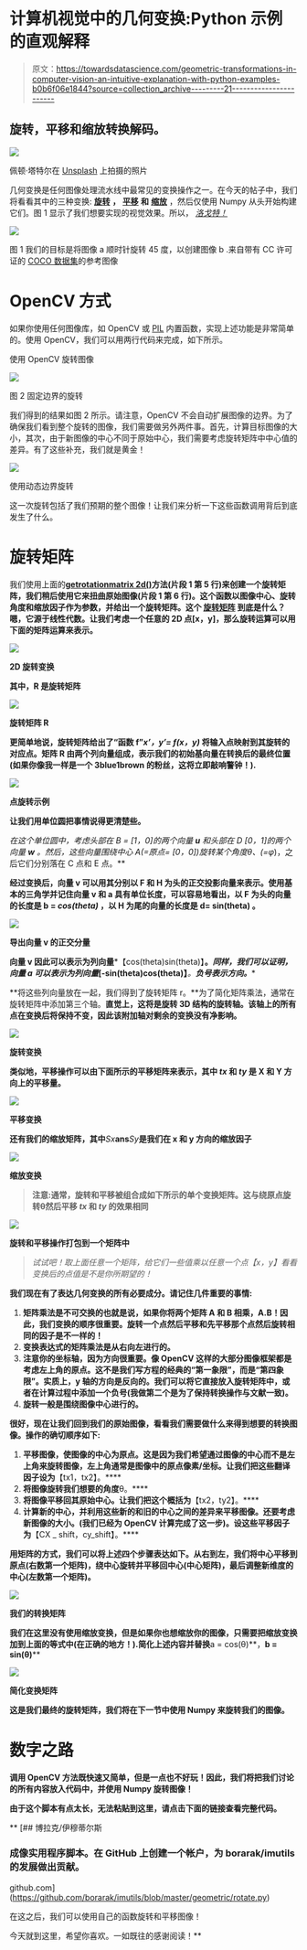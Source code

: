# 计算机视觉中的几何变换:Python 示例的直观解释

> 原文：<https://towardsdatascience.com/geometric-transformations-in-computer-vision-an-intuitive-explanation-with-python-examples-b0b6f06e1844?source=collection_archive---------21----------------------->

## 旋转，平移和缩放转换解码。

![](img/3b0cedc696ffd19890b7d16b73a659e4.png)

佩顿·塔特尔在 [Unsplash](https://unsplash.com?utm_source=medium&utm_medium=referral) 上拍摄的照片

几何变换是任何图像处理流水线中最常见的变换操作之一。在今天的帖子中，我们将看看其中的三种变换: [**旋转**](https://en.wikipedia.org/wiki/Rotation) **，** [**平移**](https://en.wikipedia.org/wiki/Translation_(geometry)) **和** [**缩放**](https://en.wikipedia.org/wiki/Image_scaling) ，然后仅使用 Numpy 从头开始构建它们。图 1 显示了我们想要实现的视觉效果。所以， [*洛戈特！*](https://translate.google.com/#view=home&op=translate&sl=de&tl=en&text=los%20geht's)

![](img/78b5db4709b67e760850cb318be31a54.png)

图 1 我们的目标是将图像 a 顺时针旋转 45 度，以创建图像 b .来自带有 CC 许可证的 [COCO 数据集](http://cocodataset.org/#home)的参考图像

# OpenCV 方式

如果你使用任何图像库，如 OpenCV 或 [PIL](https://pillow.readthedocs.io/en/stable/reference/Image.html#PIL.Image.Image.transform) 内置函数，实现上述功能是非常简单的。使用 OpenCV，我们可以用两行代码来完成，如下所示。

使用 OpenCV 旋转图像

![](img/b12b39e925d6f47a3f40b9680cf6d070.png)

图 2 固定边界的旋转

我们得到的结果如图 2 所示。请注意，OpenCV 不会自动扩展图像的边界。为了确保我们看到整个旋转的图像，我们需要做另外两件事。首先，计算目标图像的大小，其次，由于新图像的中心不同于原始中心，我们需要考虑旋转矩阵中中心值的差异。有了这些补充，我们就是黄金！

![](img/dfd1b86117a3fe2dcc37c13b96e449a2.png)

使用动态边界旋转

这一次旋转包括了我们预期的整个图像！让我们来分析一下这些函数调用背后到底发生了什么。

# 旋转矩阵

我们使用上面的[**getrotationmatrix 2d()**](https://docs.opencv.org/2.4/modules/imgproc/doc/geometric_transformations.html#getrotationmatrix2d)**方法(片段 1 第 5 行)来创建一个旋转矩阵，我们稍后使用它来扭曲原始图像(片段 1 第 6 行)。这个函数以图像中心、旋转角度和缩放因子作为参数，并给出一个旋转矩阵。**这个** [**旋转矩阵**](https://en.wikipedia.org/wiki/Rotation_matrix) **到底是什么？嗯，它源于线性代数。让我们考虑一个任意的 2D 点[x，y]，那么旋转运算可以用下面的矩阵运算来表示。****

**![](img/62ded4cfc3eac2133ce82763b9d4750d.png)**

**2D 旋转变换**

**其中，R 是旋转矩阵**

**![](img/d0d7cc33a0f04385ae61b75f591b4e8d.png)**

**旋转矩阵 R**

**更简单地说，旋转矩阵给出了“函数 f”***x’，y’= f(x，y)*** 将输入点映射到其旋转的对应点。矩阵 R 由两个列向量组成，表示我们的初始基向量在转换后的最终位置(如果你像我一样是一个 3blue1brown 的粉丝，这将立即敲响警钟！).**

**![](img/d4d8b6b8d9d74421f8bb8fbf3b7c71b5.png)**

**点旋转示例**

**让我们用单位圆把事情说得更清楚些。**

**在这个单位圆中，考虑头部在 B = [1，0]的两个向量 **u** 和头部在 D [0，1]的两个向量 **w** 。然后，这些向量围绕中心 A(=原点= [0，0])旋转某个角度θ*、*(*=φ*)，之后它们分别落在 C 点和 E 点。**

**经过变换后，向量 v 可以用其分别以 F 和 H 为头的正交投影向量来表示。使用基本的三角学并记住向量 v 和 a 具有单位长度，可以容易地看出，以 F 为头的向量的长度是 **b = *cos(theta)*** ，以 H 为尾的向量的长度是 **d= sin(theta)** 。**

**![](img/017bbeed049c169640056204822d3d46.png)**

**导出向量 v 的正交分量**

**向量 v 因此可以表示为列向量***【cos(theta)sin(theta)】****。*同样，我们可以证明，向量 a 可以表示为列向量***[-sin(theta)cos(theta)】***。**负号表示方向。****

**将这些列向量放在一起，我们得到了旋转矩阵 r。**为了简化矩阵乘法，通常在旋转矩阵中添加第三个轴。**直觉上，这将是旋转 3D 结构的旋转轴。该轴上的所有点在变换后将保持不变，因此该附加轴对剩余的变换没有净影响。**

**![](img/a1c4d8eb3ff2b728ec6d416a799678d8.png)**

**旋转变换**

**类似地，平移操作可以由下面所示的平移矩阵来表示，其中 ***tx*** 和 ***ty*** 是 X 和 Y 方向上的平移量。**

**![](img/8e20af2ddd85018de41970ed6cbbd819.png)**

**平移变换**

**还有我们的缩放矩阵，其中***Sx***ans***Sy***是我们在 x 和 y 方向的缩放因子**

**![](img/1dd284e491be935bdb2832b4c30ad502.png)**

**缩放变换**

> **注意:通常，旋转和平移被组合成如下所示的单个变换矩阵。这与绕原点旋转θ然后平移 ***tx*** 和 ***ty*** 的效果相同**

**![](img/131f5a8c13b55d648a660e0758ccd6b1.png)**

**旋转和平移操作打包到一个矩阵中**

> **试试吧！取上面任意一个矩阵，给它们一些值乘以任意一个点*【x，y】*看看变换后的点值是不是你所期望的！**

**我们现在有了表达几何变换的所有必要成分。请记住几件重要的事情:**

1.  **矩阵乘法是不可交换的也就是说，如果你将两个矩阵 A 和 B 相乘，A.B！因此，我们变换的顺序很重要。旋转一个点然后平移和先平移那个点然后旋转相同的因子是不一样的！**
2.  ****变换表达式的矩阵乘法是从右向左进行的。****
3.  **注意你的坐标轴，因为方向很重要。像 OpenCV 这样的大部分图像框架都是考虑左上角的原点。这不是我们写方程的经典的“第一象限”，而是“第四象限”。实质上，y 轴的方向是反向的。我们可以将它直接放入旋转矩阵中，或者在计算过程中添加一个负号(我做第二个是为了保持转换操作与文献一致)。**
4.  ****旋转一般是围绕图像中心进行的。****

**很好，现在让我们回到我们的原始图像，看看我们需要做什么来得到想要的转换图像。操作的确切顺序如下:**

1.  **平移图像，使图像的中心为原点。这是因为我们希望通过图像的中心而不是左上角来旋转图像，左上角通常是图像中的原点像素/坐标。让我们把这些翻译因子设为**【tx1，tx2】。****
2.  **将图像旋转我们想要的角度**θ。****
3.  **将图像平移回其原始中心。让我们把这个概括为**【tx2，ty2】。****
4.  **计算新的中心，并利用这些新的和旧的中心之间的差异来平移图像。还要考虑新图像的大小。(我们已经为 OpenCV 计算完成了这一步)。设这些平移因子为**【CX _ shift，cy_shift】。****

**用矩阵的方式，我们可以将上述四个步骤表达如下。从右到左，我们将中心平移到原点(右数第一个矩阵)，绕中心旋转并平移回中心(中心矩阵)，最后调整新维度的中心(左数第一个矩阵)。**

**![](img/0d5413ab747888b4f3925e47c0963274.png)**

**我们的转换矩阵**

**我们在这里没有使用缩放变换，但是如果你也想缩放你的图像，只需要把缩放变换加到上面的等式中(在正确的地方！).简化上述内容并替换**a = cos(θ)**，**b = sin(θ)****

**![](img/f6cfbd25985d5a8f542183e902d51105.png)**

**简化变换矩阵**

**这是我们最终的旋转矩阵，我们将在下一节中使用 Numpy 来旋转我们的图像。**

# **数字之路**

**调用 OpenCV 方法既快速又简单，但是一点也不好玩！因此，我们将把我们讨论的所有内容放入代码中，并使用 Numpy 旋转图像！**

**由于这个脚本有点太长，无法粘贴到这里，请点击下面的链接查看完整代码。**

**[](https://github.com/borarak/imutils/blob/master/geometric/rotate.py) [## 博拉克/伊穆蒂尔斯

### 成像实用程序脚本。在 GitHub 上创建一个帐户，为 borarak/imutils 的发展做出贡献。

github.com](https://github.com/borarak/imutils/blob/master/geometric/rotate.py) 

在这之后，我们可以使用自己的函数旋转和平移图像！

今天就到这里，希望你喜欢。一如既往的感谢阅读！**